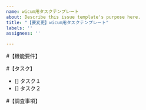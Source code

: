 ```yaml
---
name: wicum用タスクテンプレート
about: Describe this issue template's purpose here.
title: "【要変更】wicum用タスクテンプレート"
labels: ''
assignees: ''

---
```


#【機能要件】


#【タスク】
- [] タスク１
- [] タスク２


#【調査事項】
